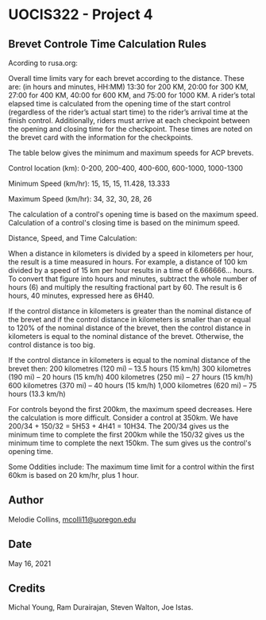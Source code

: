 # UOCIS322 - Project 4 #

## Brevet Controle Time Calculation Rules

Acording to rusa.org:

Overall time limits vary for each brevet according to the distance. 
These are: (in hours and minutes, HH:MM) 13:30 for 200 KM, 20:00 for 300 KM, 
27:00 for 400 KM, 40:00 for 600 KM, and 75:00 for 1000 KM. A rider’s total elapsed 
time is calculated from the opening time of the start control (regardless of the rider’s
actual start time) to the rider’s arrival time at the finish control. Additionally, 
riders must arrive at each checkpoint between the opening and closing time for the 
checkpoint. These times are noted on the brevet card with the information for the 
checkpoints.

The table below gives the minimum and maximum speeds for ACP brevets.

Control location (km): 0-200, 200-400, 400-600, 600-1000, 1000-1300	

Minimum Speed (km/hr): 15,    15,      15,      11.428,   13.333

Maximum Speed (km/hr): 34,    32,      30,      28,       26

The calculation of a control's opening time is based on the maximum speed. Calculation of a control's closing time is based on the minimum speed.


Distance, Speed, and Time Calculation:

When a distance in kilometers is divided by a speed in kilometers per hour, the result is a time measured in hours. For example, a distance of 100 km divided by a speed of 15 km per hour results in a time of 6.666666... hours. To convert that figure into hours and minutes, subtract the whole number of hours (6) and multiply the resulting fractional part by 60. The result is 6 hours, 40 minutes, expressed here as 6H40.

If the control distance in kilometers is greater than the nominal distance of the brevet and if the control distance in kilometers is smaller than or equal to 120% of the nominal distance of the brevet, then the control distance in kilometers is equal to the nominal distance of the brevet. Otherwise, the control distance is too big.
      
If the control distance in kilometers is equal to the nominal distance of the brevet then:
200 kilometres (120 mi) – 13.5 hours (15 km/h)
300 kilometres (190 mi) – 20 hours (15 km/h)
400 kilometres (250 mi) – 27 hours (15 km/h)
600 kilometres (370 mi) – 40 hours (15 km/h)
1,000 kilometres (620 mi) – 75 hours (13.3 km/h)

For controls beyond the first 200km, the maximum speed decreases. Here the calculation is more difficult. Consider a control at 350km. We have 200/34 + 150/32 = 5H53 + 4H41 = 10H34. The 200/34 gives us the minimum time to complete the first 200km while the 150/32 gives us the minimum time to complete the next 150km. The sum gives us the control's opening time.


Some Oddities include: 
The maximum time limit for a control within the first 60km is based on 20 km/hr, plus 1 hour.


## Author

Melodie Collins, mcolli11@uoregon.edu

## Date

May 16, 2021


## Credits

Michal Young, Ram Durairajan, Steven Walton, Joe Istas.
